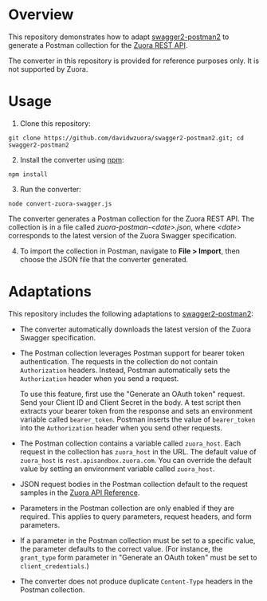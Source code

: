 # Overview

This repository demonstrates how to adapt [swagger2-postman2](https://github.com/postmanlabs/swagger2-postman2) to generate a Postman collection for the [Zuora REST API](https://www.zuora.com/developer/api-reference/).

The converter in this repository is provided for reference purposes only. It is not supported by Zuora.

# Usage

1. Clone this repository:

  ```
  git clone https://github.com/davidwzuora/swagger2-postman2.git; cd swagger2-postman2
  ```

2. Install the converter using [npm](https://www.npmjs.com/):

  ```
  npm install
  ```

3. Run the converter:

  ```
  node convert-zuora-swagger.js
  ```

  The converter generates a Postman collection for the Zuora REST API. The collection is in a file called *zuora-postman-\<date>.json*, where *\<date>* corresponds to the latest version of the Zuora Swagger specification.

4. To import the collection in Postman, navigate to **File > Import**, then choose the JSON file that the converter generated.

# Adaptations

This repository includes the following adaptations to [swagger2-postman2](https://github.com/postmanlabs/swagger2-postman2):

* The converter automatically downloads the latest version of the Zuora Swagger specification.

* The Postman collection leverages Postman support for bearer token authentication. The requests in the collection do not contain `Authorization` headers. Instead, Postman automatically sets the `Authorization` header when you send a request.

  To use this feature, first use the "Generate an OAuth token" request. Send your Client ID and Client Secret in the body. A test script then extracts your bearer token from the response and sets an environment variable called `bearer_token`. Postman inserts the value of `bearer_token` into the `Authorization` header when you send other requests.

* The Postman collection contains a variable called `zuora_host`. Each request in the collection has `zuora_host` in the URL. The default value of `zuora_host` is `rest.apisandbox.zuora.com`. You can override the default value by setting an environment variable called `zuora_host`.

* JSON request bodies in the Postman collection default to the request samples in the [Zuora API Reference](https://www.zuora.com/developer/api-reference/).

* Parameters in the Postman collection are only enabled if they are required. This applies to query parameters, request headers, and form parameters.

* If a parameter in the Postman collection must be set to a specific value, the parameter defaults to the correct value. (For instance, the `grant_type` form parameter in "Generate an OAuth token" must be set to `client_credentials`.)

* The converter does not produce duplicate `Content-Type` headers in the Postman collection.
